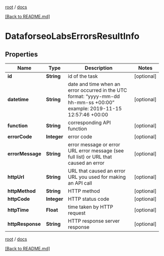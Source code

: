 [root](./../ "root") / [docs](./ "docs")

[[Back to README.md]](./../README.md "[Back to README.md]")

# DataforseoLabsErrorsResultInfo

## Properties

| Name | Type | Description | Notes |
|------------ | ------------- | ------------- | -------------|
|**id** | **String** | id of the task |  [optional] |
|**datetime** | **String** | date and time when an error occurred in the UTC format: “yyyy-mm-dd hh-mm-ss +00:00” example: 2019-11-15 12:57:46 +00:00 |  [optional] |
|**function** | **String** | corresponding API function |  [optional] |
|**errorCode** | **Integer** | error code |  [optional] |
|**errorMessage** | **String** | error message or error URL error message (see full list) or URL that caused an error |  [optional] |
|**httpUrl** | **String** | URL that caused an error URL you used for making an API call |  [optional] |
|**httpMethod** | **String** | HTTP method |  [optional] |
|**httpCode** | **Integer** | HTTP status code |  [optional] |
|**httpTime** | **Float** | time taken by HTTP request |  [optional] |
|**httpResponse** | **String** | HTTP response server response |  [optional] |

[root](./../ "root") / [docs](./ "docs")

[[Back to README.md]](./../README.md "[Back to README.md]")